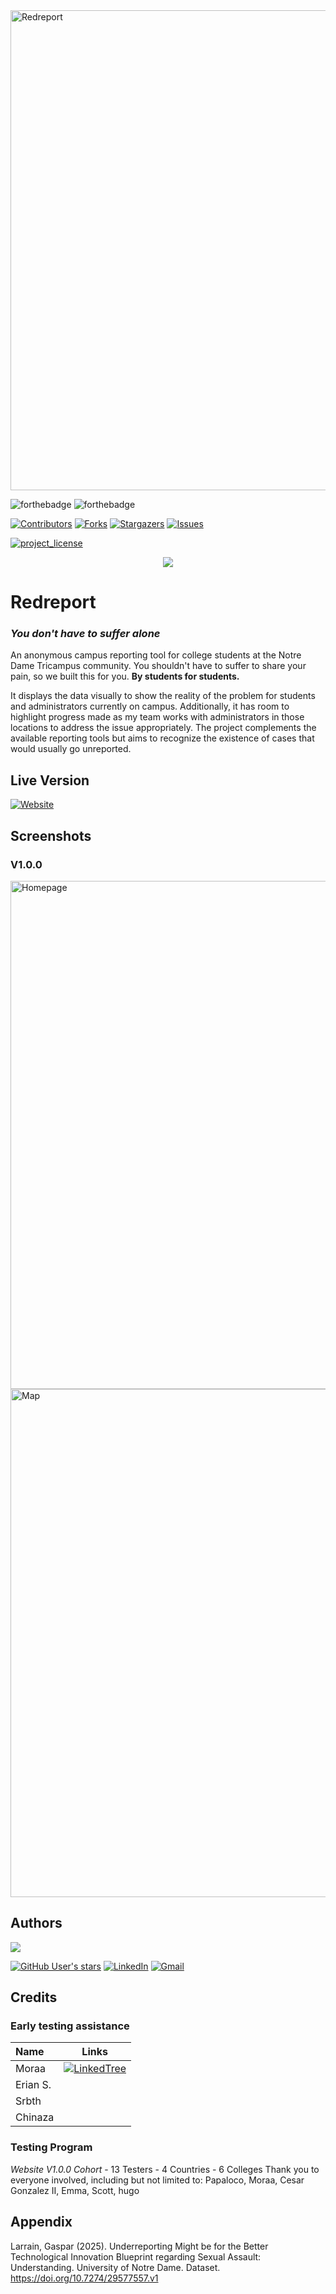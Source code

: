 <img width="1366" height="768" alt="Redreport" src="https://github.com/user-attachments/assets/f26b01e7-589f-4bbc-84e8-0f59b2944870" />

![forthebadge](https://forthebadge.com/images/badges/made-with-html_css.svg)
![forthebadge](https://forthebadge.com/images/badges/made-with-react.svg)
</br>

<a> [![Contributors][contributors-shield]][contributors-url] </a>
<a> [![Forks][forks-shield]][forks-url] </a>
<a> [![Stargazers][stars-shield]][stars-url] </a>
<a> [![Issues][issues-shield]][issues-url]</a>
</br>

<a> [![project_license][license-shield]][license-url] </a>
</br>

<p align="center">
<img src="https://github.com/user-attachments/assets/c10795ff-aeb5-47f8-b2e7-82880c1c63a7"/>
</p>

# **Redreport**
### *You don't have to suffer alone*

An anonymous campus reporting tool for college students at the Notre Dame Tricampus community. You shouldn't have to suffer to share your pain, so we built this for you.
**By students for students.** 

It displays the data visually to show the reality of the problem for students and administrators currently on campus. Additionally, it has room to highlight progress made as my team works with administrators in those locations to address the issue appropriately. The project complements the available reporting tools but aims to recognize the existence of cases that would usually go unreported.

## Live Version
[![Website](https://img.shields.io/website?url=https%3A%2F%2Freddot.report%2F&up_message=Live&down_message=Down&style=for-the-badge&label=Reporting%20Tool)](https://reddot.report/)

## Screenshots
### V1.0.0
<img width="1874" height="813" alt="Homepage" src="https://github.com/user-attachments/assets/3d2021a8-2853-410e-9865-2b4e75987e7e" />
<img width="1867" height="813" alt="Map" src="https://github.com/user-attachments/assets/1c78c1fa-8e79-4fe8-90d8-2b8fff6a14df" />

## Authors
<a href="https://github.com/glarrainv/redreport/graphs/contributors">
  <img src="https://contrib.rocks/image?repo=glarrainv/redreport" />
</a>

[![GitHub User's stars](https://img.shields.io/github/stars/glarrainv?style=for-the-badge&logo=github&label=Gaspar%20Larrain&labelColor=%23000&color=%23e6e6e6&link=https%3A%2F%2Fgithub.com%2Fglarrainv)](https://github.com/glarrainv/)
 [![LinkedIn](https://img.shields.io/badge/linkedin-%230077B5.svg?style=for-the-badge&logo=linkedin&logoColor=white)](https://www.linkedin.com/in/gasparlarrain/) 
 [![Gmail](https://img.shields.io/badge/Gmail-D14836?style=for-the-badge&logo=gmail&logoColor=white)]()  


## Credits

### Early testing assistance
| Name              | Links    |
| :---------------- | :------: |
| Moraa           |[![LinkedTree](https://img.shields.io/badge/linktree-43E55E?style=flat&logo=linktree&logoColor=white)](https://linktr.ee/JustARandomSquirrelFan)|
| Erian S.            |          |
| Srbth               |          |
| Chinaza             |          |


### Testing Program

*Website V1.0.0 Cohort* - 13 Testers - 4 Countries - 6 Colleges
Thank you to everyone involved, including but not limited to:
Papaloco, Moraa, Cesar Gonzalez II, Emma, Scott, hugo




## Appendix
Larrain, Gaspar (2025). Underreporting Might be for the Better Technological Innovation Blueprint regarding Sexual Assault: Understanding. University of Notre Dame. Dataset. https://doi.org/10.7274/29577557.v1

[contributors-shield]: https://img.shields.io/github/contributors/CaptainSquid9/RedReport.svg?style=for-the-badge
[contributors-url]: https://github.com/CaptainSquid9/RedReport/graphs/contributors
[forks-shield]: https://img.shields.io/github/forks/CaptainSquid9/RedReport.svg?style=for-the-badge
[forks-url]: https://github.com/CaptainSquid9/RedReport/network/members
[stars-shield]: https://img.shields.io/github/stars/CaptainSquid9/RedReport.svg?style=for-the-badge

[stars-url]: https://github.com/CaptainSquid9/RedReport/stargazers
[issues-shield]: https://img.shields.io/github/issues/CaptainSquid9/RedReport.svg?style=for-the-badge
[issues-url]: https://github.com/CaptainSquid9/RedReport/issues
[license-shield]: https://badgen.net/static/license/CC%20BY-NC-SA%203.0/yellow
[license-url]: https://github.com/CaptainSquid9/RedReport/blob/main/LICENSE
